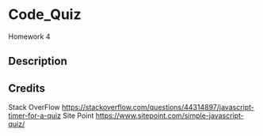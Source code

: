 # Code_Quiz
Homework 4

## Description

## Credits

Stack OverFlow <https://stackoverflow.com/questions/44314897/javascript-timer-for-a-quiz>
Site Point <https://www.sitepoint.com/simple-javascript-quiz/>